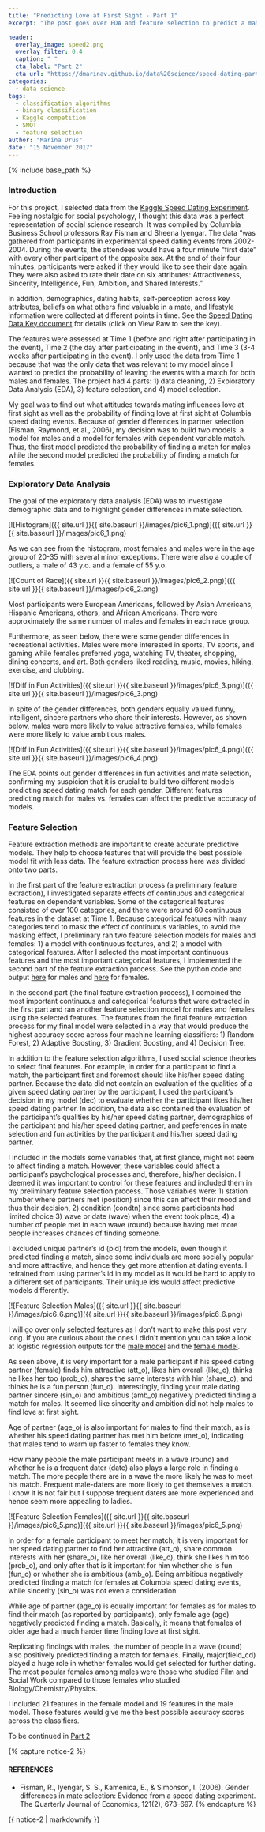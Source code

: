 ```yaml
---
title: "Predicting Love at First Sight - Part 1"
excerpt: "The post goes over EDA and feature selection to predict a match for speed dating participants at Columbia University"

header:
  overlay_image: speed2.png
  overlay_filter: 0.4
  caption: " "
  cta_label: "Part 2"
  cta_url: "https://dmarinav.github.io/data%20science/speed-dating-part2/"
categories:
  - data science
tags:
  - classification algorithms
  - binary classification 
  - Kaggle competition
  - SMOT
  - feature selection
author: "Marina Drus"
date: "15 November 2017"
---
```


{% include base_path %}


### Introduction

For this project, I selected data from the [Kaggle Speed Dating Experiment]( https://www.kaggle.com/annavictoria/speed-dating-experiment). Feeling nostalgic for social psychology, I thought this data was a perfect representation of social science research. It was compiled by Columbia Business School professors Ray Fisman and Sheena Iyengar. The data “was gathered from participants in experimental speed dating events from 2002-2004. During the events, the attendees would have a four minute “first date” with every other participant of the opposite sex. At the end of their four minutes, participants were asked if they would like to see their date again. They were also asked to rate their date on six attributes: Attractiveness, Sincerity, Intelligence, Fun, Ambition, and Shared Interests.”

In addition, demographics, dating habits, self-perception across key attributes, beliefs on what others find valuable in a mate, and lifestyle information were collected at different points in time.  See the [Speed Dating Data Key document]( https://github.com/dmarinav/My_Projects/blob/master/SPEED%20DATING/Speed%20Dating%20Data%20Key.doc) for details (click on View Raw to see the key).

The features were assessed at Time 1 (before and right after participating in the event), Time 2 (the day after participating in the event), and Time 3 (3-4 weeks after participating in the event). I only used the data from Time 1 because that was the only data that was relevant to my model since I wanted to predict the probability of leaving the events with a match for both males and females. The project had 4 parts: 1) data cleaning, 2) Exploratory Data Analysis (EDA), 3) feature selection, and 4) model selection.

My goal was to find out what attitudes towards mating influences love at first sight as well as the probability of finding love at first sight at Columbia speed dating events. Because of gender differences in partner selection (Fisman, Raymond, et al., 2006), my decision was to build two models: a model for males and a model for females with dependent variable match. Thus, the first model predicted the probability of finding a match for males while the second model predicted the probability of finding a match for females.


### Exploratory  Data Analysis

The goal of the exploratory data analysis (EDA) was to investigate demographic data and to highlight gender differences in mate selection.


[![Histogram]({{ site.url }}{{ site.baseurl }}/images/pic6_1.png)]({{ site.url }}{{ site.baseurl }}/images/pic6_1.png)


As we can see from the histogram, most females and males were in the age group of 20-35 with several minor exceptions. There were also a couple of outliers, a male of 43 y.o. and a female of 55 y.o. 


[![Count of Race]({{ site.url }}{{ site.baseurl }}/images/pic6_2.png)]({{ site.url }}{{ site.baseurl }}/images/pic6_2.png)


Most participants were European Americans, followed by Asian Americans, Hispanic Americans, others, and African Americans. There were approximately the same number of males and females in each race group.

Furthermore, as seen below, there were some gender differences in recreational activities.  Males were more interested in sports, TV sports, and gaming while females preferred yoga, watching TV, theater, shopping, dining concerts, and art. Both genders liked reading, music, movies, hiking, exercise, and clubbing. 
 

[![Diff in Fun Activities]({{ site.url }}{{ site.baseurl }}/images/pic6_3.png)]({{ site.url }}{{ site.baseurl }}/images/pic6_3.png)


In spite of the gender differences, both genders equally valued funny, intelligent, sincere partners who share their interests. However, as shown below, males were more likely to value attractive females, while females were more likely to value ambitious males. 


[![Diff in Fun Activities]({{ site.url }}{{ site.baseurl }}/images/pic6_4.png)]({{ site.url }}{{ site.baseurl }}/images/pic6_4.png)


The EDA points out gender differences in fun activities and mate selection, confirming my suspicion that it is crucial to build two different models predicting speed dating match for each gender. Different features predicting match for males vs. females can affect the predictive accuracy of models.


### Feature Selection

Feature extraction methods are important to create accurate predictive models. They help to choose features that will provide the best possible model fit with less data. The feature extraction process here was divided onto two parts. 

In the first part of the feature extraction process (a preliminary feature extraction), I investigated separate effects of continuous and categorical features on dependent variables. Some of the categorical features consisted of over 100 categories, and there were around 60 continuous features in the dataset at Time 1. Because categorical features with many categories tend to mask the effect of continuous variables, to avoid the masking effect, I preliminary ran two feature selection models for males and females: 1) a model with continuous features, and 2) a model with categorical features. After I selected the most important continuous features and the most important categorical features, I implemented the second part of the feature extraction process. See the python code and output [here]( https://github.com/dmarinav/My_Projects/blob/master/SPEED%20DATING/FEATURE%20EXTRACTION_MALE%20MODEL_PART3b.ipynb) for males and [here]( https://github.com/dmarinav/My_Projects/blob/master/SPEED%20DATING/FEATURE%20EXTRACTION_FEMALE%20MODEL_PART3a.ipynb) for females.

In the second part (the final feature extraction process), I combined the most important continuous and categorical features that were extracted in the first part and ran another feature selection model for males and females using the selected features. The features from the final feature extraction process for my final model were selected in a way that would produce the highest accuracy score across four machine learning classifiers: 1) Random Forest, 2) Adaptive Boosting, 3) Gradient Boosting, and 4) Decision Tree.

In addition to the feature selection algorithms, I used social science theories to select final features. For example, in order for a participant to find a match, the participant first and foremost should like his/her speed dating partner. Because the data did not contain an evaluation of the qualities of a given speed dating partner by the participant, I used the participant’s decision in my model (dec) to evaluate whether the participant likes his/her speed dating partner. In addition, the data also contained the evaluation of the participant’s qualities by his/her speed dating partner, demographics of the participant and his/her speed dating partner, and preferences in mate selection and fun activities by the participant and his/her speed dating partner. 

I included in the models some variables that, at first glance, might not seem to affect finding a match. However, these variables could affect a participant’s psychological processes and, therefore, his/her decision. I deemed it was important to control for these features and included them in my preliminary feature selection process. Those variables were: 1) station number where partners met (position) since this can affect their mood and thus their decision, 2) condition (condtn) since some participants had limited choice  3) wave or date (wave) when the event took place, 4) a number of people met in each wave (round) because having met more people increases chances of finding someone. 

I excluded unique partner’s id (pid) from the models, even though it predicted finding a match, since some individuals are more socially popular and more attractive, and hence they get more attention at dating events. I refrained from using partner’s id in my model as it would be hard to apply to a different set of participants. Their unique ids would affect predictive models differently. 


[![Feature Selection Males]({{ site.url }}{{ site.baseurl }}/images/pic6_6.png)]({{ site.url }}{{ site.baseurl }}/images/pic6_6.png)

I will go over only selected features as I don’t want to make this post very long. If you are curious about the ones I didn't mention you can take a look at logistic regression outputs for the [male model](https://github.com/dmarinav/My_Projects/blob/master/SPEED%20DATING/MALE%20MODEL_LOGISTIC_REG_OUTPUT.ipynb) and the [female model]( https://github.com/dmarinav/My_Projects/blob/master/SPEED%20DATING/FEMALE%20MODEL_LOGISTIC_REG_OUTPUT.ipynb).

As seen above, it is very important for a male participant if his speed dating partner (female) finds him attractive (att_o), likes him overall (like_o), thinks he likes her too (prob_o), shares the same interests with him (share_o), and thinks he is a fun person (fun_o). Interestingly, finding your male dating partner sincere (sin_o) and ambitious (amb_o) negatively predicted finding a match for males. It seemed like sincerity and ambition did not help males to find love at first sight. 

Age of partner (age_o) is also important for males to find their match, as is whether his speed dating partner has met him before (met_o), indicating that males tend to warm up faster to females they know.

How many people the male participant meets in a wave (round) and whether he is a frequent dater (date) also plays a large role in finding a match. The more people there are in a wave the more likely he was to meet his match. Frequent male-daters are more likely to get themselves a match. I know it is not fair but I suppose frequent daters are more experienced and hence seem more appealing to ladies.


[![Feature Selection Females]({{ site.url }}{{ site.baseurl }}/images/pic6_5.png)]({{ site.url }}{{ site.baseurl }}/images/pic6_5.png)


In order for a female participant to meet her match, it is very important for her speed dating partner to find her attractive (att_o), share common interests with her (share_o), like her overall (like_o), think she likes him too (prob_o), and only after that is it important for him whether she is fun (fun_o) or whether she is ambitious (amb_o). Being ambitious negatively predicted finding a match for females at Columbia speed dating events, while sincerity (sin_o) was not even a consideration.

While age of partner (age_o) is equally important for females as for males to find their match (as reported by participants), only female age (age) negatively predicted finding a match. Basically, it means that females of older age had a much harder time finding love at first sight.

Replicating findings with males, the number of people in a wave (round) also positively predicted finding a match for females. Finally, major(field_cd) played a huge role in whether females would get selected for further dating. The most popular females among males were those who studied Film and Social Work compared to those females who studied Biology/Chemistry/Physics. 

I included 21 features in the female model and 19 features in the male model. Those features would give me the best possible accuracy scores across the classifiers.

To be continued in [Part 2](https://dmarinav.github.io/data%20science/speed-dating-part2/)

{% capture notice-2 %}
#### REFERENCES

* Fisman, R., Iyengar, S. S., Kamenica, E., & Simonson, I. (2006). Gender differences in mate selection: Evidence from a speed dating experiment. The Quarterly Journal of Economics, 121(2), 673-697.
{% endcapture %}

<div class="notice">
  {{ notice-2 | markdownify }}
</div>



























